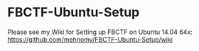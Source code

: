 # FBCTF-Ubuntu-Setup
Please see my Wiki for Setting up FBCTF on Ubuntu 14.04 64x:
https://github.com/mehnomy/FBCTF-Ubuntu-Setup/wiki
